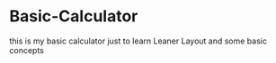 # Basic-Calculator
this is my basic calculator just to learn Leaner Layout and some basic concepts

